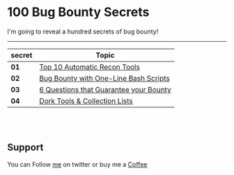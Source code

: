 # 100 Bug Bounty Secrets

I'm going to reveal a hundred secrets of bug bounty!

-------
secret | Topic
------- | ---
**01** | [Top 10 Automatic Recon Tools](secrets/secret01.md)
**02** | [Bug Bounty with One-Line Bash Scripts](secrets/secret02.md)
**03** | [6 Questions that Guarantee your Bounty](secrets/secret03.md)
**04** | [Dork Tools & Collection Lists](secrets/secret04.md)


</br>&nbsp;

## Support
You can Follow [me](https://twitter.com/MeAsHacker_HNA) on twitter or buy me a [Coffee](https://buymeacoffee.com/NafisiAslH)
